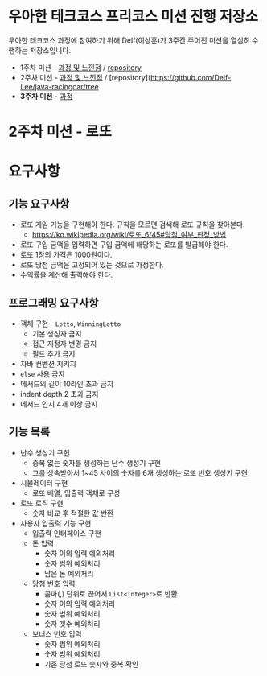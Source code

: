 # 우아한 테크코스 프리코스 미션 진행 저장소
우아한 테크코스 과정에 참여하기 위해 Delf(이상훈)가 3주간 주어진 미션을 열심히 수행하는 저장소입니다.
- 1주차 미션 - [과정 및 느낀점](https://github.com/Delf-Lee/study-archive/blob/master/woowacourse/tech-corce-mission-1.md) / [repository](https://github.com/Delf-Lee/java-baseball/tree/delf)
- 2주차 미션 - [과정 및 느낀점](https://github.com/Delf-Lee/study-archive/blob/master/woowacourse/tech-corce-mission-2.md) / [repository](https://github.com/Delf-Lee/java-racingcar/tree
- **3주차 미션** - [과정](https://github.com/Delf-Lee/study-archive/blob/master/woowacourse/tech-corce-mission-3.md)

# 2주차 미션 - 로또
# 요구사항
## 기능 요구사항
- 로또 게임 기능을 구현해야 한다. 규칙을 모르면 검색해 로또 규칙을 찾아본다. 
  - https://ko.wikipedia.org/wiki/로또_6/45#당첨_여부_판정_방법
- 로또 구입 금액을 입력하면 구입 금액에 해당하는 로또를 발급해야 한다.
- 로또 1장의 가격은 1000원이다.
- 로또 당첨 금액은 고정되어 있는 것으로 가정한다.
- 수익률을 계산해 출력해야 한다.

## 프로그래밍 요구사항
- 객체 구현 - `Lotto`, `WinningLotto`
    - 기본 생성자 금지
    - 접근 지정자 변경 금지
    - 필드 추가 금지
- 자바 컨벤션 지키지
- `else` 사용 금지
- 메서드의 길이 10라인 초과 금지
- indent depth 2 초과 금지
- 메서드 인지 4개 이상 금지

## 기능 목록
- 난수 생성기 구현
  - 중복 없는 숫자를 생성하는 난수 생성기 구현
  - 그를 상속받아서 1~45 사이의 숫자를 6개 생성하는 로또 번호 생성기 구현
- 시뮬레이터 구현
  - 로또 배열, 입출력 객체로 구성
- 로또 로직 구현
  - 숫자 비교 후 적절한 값 반환
- 사용자 입출력 기능 구현
  - 입출력 인터페이스 구현
  - 돈 입력
    - 숫자 이외 입력 예외처리
    - 숫자 범위 예외처리
    - 남은 돈 예외처리
  - 당첨 번호 입력
    - 콤마(,) 단위로 끊어서 `List<Integer>`로 반환
    - 숫자 이외 입력 예외처리
    - 숫자 범위 예외처리
    - 숫자 갯수 예외처리
  - 보너스 번호 입력
    - 숫자 범위 예외처리
    - 숫자 범위 예외처리
    - 기존 당첨 로또 숫자와 중복 확인